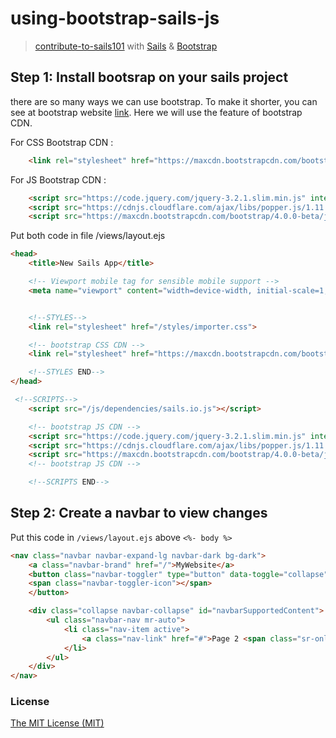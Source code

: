# using-bootstrap-sails-js 
> [contribute-to-sails101](https://github.com/sails101) with [Sails](http://sailsjs.org) & [Bootstrap](https://getbootstrap.com)


## Step 1: Install bootsrap on your sails project

there are so many ways we can use bootstrap. To make it shorter, you can see at bootstrap website [link](https://getbootstrap.com/docs/4.0/getting-started/introduction/). Here we will use the feature of bootstrap CDN.

For CSS Bootstrap CDN : 

```html
    <link rel="stylesheet" href="https://maxcdn.bootstrapcdn.com/bootstrap/4.0.0-beta/css/bootstrap.min.css" integrity="sha384-/Y6pD6FV/Vv2HJnA6t+vslU6fwYXjCFtcEpHbNJ0lyAFsXTsjBbfaDjzALeQsN6M" crossorigin="anonymous">
```
For JS Bootstrap CDN : 

```html
    <script src="https://code.jquery.com/jquery-3.2.1.slim.min.js" integrity="sha384-KJ3o2DKtIkvYIK3UENzmM7KCkRr/rE9/Qpg6aAZGJwFDMVNA/GpGFF93hXpG5KkN" crossorigin="anonymous"></script>
    <script src="https://cdnjs.cloudflare.com/ajax/libs/popper.js/1.11.0/umd/popper.min.js" integrity="sha384-b/U6ypiBEHpOf/4+1nzFpr53nxSS+GLCkfwBdFNTxtclqqenISfwAzpKaMNFNmj4" crossorigin="anonymous"></script>
    <script src="https://maxcdn.bootstrapcdn.com/bootstrap/4.0.0-beta/js/bootstrap.min.js" integrity="sha384-h0AbiXch4ZDo7tp9hKZ4TsHbi047NrKGLO3SEJAg45jXxnGIfYzk4Si90RDIqNm1" crossorigin="anonymous"></script>
```
Put both code in file /views/layout.ejs

```html
<head>
    <title>New Sails App</title>

    <!-- Viewport mobile tag for sensible mobile support -->
    <meta name="viewport" content="width=device-width, initial-scale=1, maximum-scale=1">


    <!--STYLES-->
    <link rel="stylesheet" href="/styles/importer.css">

    <!-- bootstrap CSS CDN -->
    <link rel="stylesheet" href="https://maxcdn.bootstrapcdn.com/bootstrap/4.0.0-beta/css/bootstrap.min.css" integrity="sha384-/Y6pD6FV/Vv2HJnA6t+vslU6fwYXjCFtcEpHbNJ0lyAFsXTsjBbfaDjzALeQsN6M" crossorigin="anonymous">

    <!--STYLES END-->
</head>
```
```html
 <!--SCRIPTS-->
    <script src="/js/dependencies/sails.io.js"></script>

    <!-- bootstrap JS CDN -->
    <script src="https://code.jquery.com/jquery-3.2.1.slim.min.js" integrity="sha384-KJ3o2DKtIkvYIK3UENzmM7KCkRr/rE9/Qpg6aAZGJwFDMVNA/GpGFF93hXpG5KkN" crossorigin="anonymous"></script>
    <script src="https://cdnjs.cloudflare.com/ajax/libs/popper.js/1.11.0/umd/popper.min.js" integrity="sha384-b/U6ypiBEHpOf/4+1nzFpr53nxSS+GLCkfwBdFNTxtclqqenISfwAzpKaMNFNmj4" crossorigin="anonymous"></script>
    <script src="https://maxcdn.bootstrapcdn.com/bootstrap/4.0.0-beta/js/bootstrap.min.js" integrity="sha384-h0AbiXch4ZDo7tp9hKZ4TsHbi047NrKGLO3SEJAg45jXxnGIfYzk4Si90RDIqNm1" crossorigin="anonymous"></script>
    <!-- bootstrap JS CDN -->

    <!--SCRIPTS END-->
```

## Step 2: Create a navbar to view changes

Put this code in `/views/layout.ejs` above `<%- body %>` 

```html
<nav class="navbar navbar-expand-lg navbar-dark bg-dark">
    <a class="navbar-brand" href="/">MyWebsite</a>
    <button class="navbar-toggler" type="button" data-toggle="collapse" data-target="#navbarSupportedContent" aria-controls="navbarSupportedContent" aria-expanded="false" aria-label="Toggle navigation">
    <span class="navbar-toggler-icon"></span>
    </button>

    <div class="collapse navbar-collapse" id="navbarSupportedContent">
        <ul class="navbar-nav mr-auto">
            <li class="nav-item active">
                <a class="nav-link" href="#">Page 2 <span class="sr-only">(current)</span></a>
            </li>
        </ul>
    </div>
</nav>
```

### License

[The MIT License (MIT)](https://github.com/sails101/contribute-to-sails101/blob/master/LICENSE)
